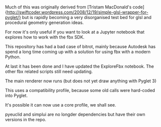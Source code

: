 

Much of this was originally derived from [Tristam MacDonald's
code]{http://swiftcoder.wordpress.com/2008/12/19/simple-glsl-wrapper-for-pyglet/} but is rapidly becoming a very disorganised test bed for glsl and procedural geometry generation ideas.

For now it's only useful if you want to look at a Jupyter notebook that explores how to work with the fbx SDK.

This repository has had a bad case of bitrot, mainly because Autodesk has spend a long time coming up with a solution for using fbx with a modern Python.

At last it has been done and I have updated the ExploreFbx notebook. The other fbx related scripts still need updating.

The main renderer now runs (but does not yet draw anything with Pyglet 3)

This uses a compatibility profile, because some old calls were hard-coded into Pyglet.

It's possible it can now use a core profile, we shall see.

pyeuclid and simplui are no longder dependencies but have their own versions in the repo.


